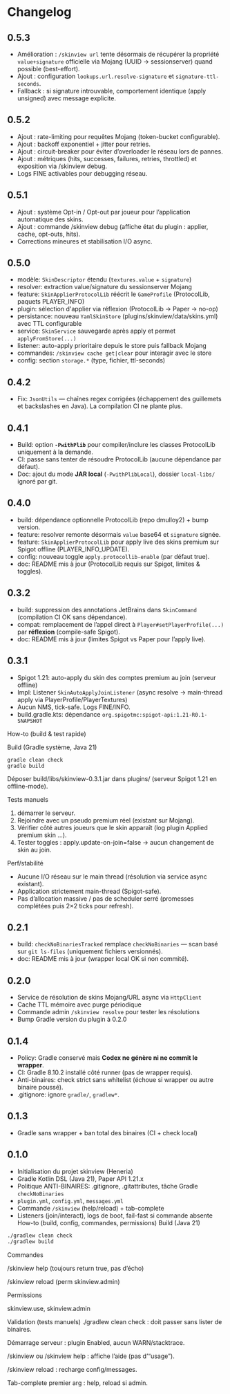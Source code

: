# Changelog

## 0.5.3
- Amélioration : `/skinview url` tente désormais de récupérer la propriété `value+signature` officielle via Mojang (UUID → sessionserver) quand possible (best-effort).
- Ajout : configuration `lookups.url.resolve-signature` et `signature-ttl-seconds`.
- Fallback : si signature introuvable, comportement identique (apply unsigned) avec message explicite.

## 0.5.2
- Ajout : rate-limiting pour requêtes Mojang (token-bucket configurable).
- Ajout : backoff exponentiel + jitter pour retries.
- Ajout : circuit-breaker pour éviter d’overloader le réseau lors de pannes.
- Ajout : métriques (hits, successes, failures, retries, throttled) et exposition via /skinview debug.
- Logs FINE activables pour debugging réseau.

## 0.5.1
- Ajout : système Opt-in / Opt-out par joueur pour l’application automatique des skins.
- Ajout : commande /skinview debug (affiche état du plugin : applier, cache, opt-outs, hits).
- Corrections mineures et stabilisation I/O async.

## 0.5.0
- modèle: `SkinDescriptor` étendu (`textures.value` + `signature`)
- resolver: extraction value/signature du sessionserver Mojang
- feature: `SkinApplierProtocolLib` réécrit le `GameProfile` (ProtocolLib, paquets PLAYER_INFO)
- plugin: sélection d'applier via réflexion (ProtocolLib → Paper → no-op)
- persistance: nouveau `YamlSkinStore` (plugins/skinview/data/skins.yml) avec TTL configurable
- service: `SkinService` sauvegarde après apply et permet `applyFromStore(...)`
- listener: auto-apply prioritaire depuis le store puis fallback Mojang
- commandes: `/skinview cache get|clear` pour interagir avec le store
- config: section `storage.*` (type, fichier, ttl-seconds)

## 0.4.2
- Fix: `JsonUtils` — chaînes regex corrigées (échappement des guillemets et backslashes en Java). La compilation CI ne plante plus.

## 0.4.1
- Build: option **`-PwithPlib`** pour compiler/inclure les classes ProtocolLib uniquement à la demande.
- CI: passe sans tenter de résoudre ProtocolLib (aucune dépendance par défaut).
- Doc: ajout du mode **JAR local** (`-PwithPlibLocal`), dossier `local-libs/` ignoré par git.

## 0.4.0
- build: dépendance optionnelle ProtocolLib (repo dmulloy2) + bump version.
- feature: resolver remonte désormais `value` base64 et `signature` signée.
- feature: `SkinApplierProtocolLib` pour apply live des skins premium sur Spigot offline (PLAYER_INFO_UPDATE).
- config: nouveau toggle `apply.protocollib-enable` (par défaut true).
- doc: README mis à jour (ProtocolLib requis sur Spigot, limites & toggles).

## 0.3.2
- build: suppression des annotations JetBrains dans `SkinCommand` (compilation CI OK sans dépendance).
- compat: remplacement de l’appel direct à `Player#setPlayerProfile(...)` par **réflexion** (compile-safe Spigot).
- doc: README mis à jour (limites Spigot vs Paper pour l’apply live).

## 0.3.1
- Spigot 1.21: auto-apply du skin des comptes premium au join (serveur offline)
- Impl: Listener `SkinAutoApplyJoinListener` (async resolve → main-thread apply via PlayerProfile/PlayerTextures)
- Aucun NMS, tick-safe. Logs FINE/INFO.
- build.gradle.kts: dépendance `org.spigotmc:spigot-api:1.21-R0.1-SNAPSHOT`

How-to (build & test rapide)

Build (Gradle système, Java 21)

```
gradle clean check
gradle build
```

Déposer build/libs/skinview-0.3.1.jar dans plugins/ (serveur Spigot 1.21 en offline-mode).

Tests manuels

1. démarrer le serveur.
2. Rejoindre avec un pseudo premium réel (existant sur Mojang).
3. Vérifier côté autres joueurs que le skin apparaît (log plugin Applied premium skin ...).
4. Tester toggles : apply.update-on-join=false → aucun changement de skin au join.

Perf/stabilité

- Aucune I/O réseau sur le main thread (résolution via service async existant).
- Application strictement main-thread (Spigot-safe).
- Pas d’allocation massive / pas de scheduler serré (promesses complétées puis 2×2 ticks pour refresh).

## 0.2.1
- build: `checkNoBinariesTracked` remplace `checkNoBinaries` — scan basé sur `git ls-files` (uniquement fichiers versionnés).
- doc: README mis à jour (wrapper local OK si non commité).

## 0.2.0
- Service de résolution de skins Mojang/URL async via `HttpClient`
- Cache TTL mémoire avec purge périodique
- Commande admin `/skinview resolve` pour tester les résolutions
- Bump Gradle version du plugin à 0.2.0

## 0.1.4
- Policy: Gradle conservé mais **Codex ne génère ni ne commit le wrapper**.
- CI: Gradle 8.10.2 installé côté runner (pas de wrapper requis).
- Anti-binaires: check strict sans whitelist (échoue si wrapper ou autre binaire poussé).
- .gitignore: ignore `gradle/`, `gradlew*`.

## 0.1.3
- Gradle sans wrapper + ban total des binaires (CI + check local)

## 0.1.0
- Initialisation du projet skinview (Heneria)
- Gradle Kotlin DSL (Java 21), Paper API 1.21.x
- Politique ANTI-BINAIRES: .gitignore, .gitattributes, tâche Gradle `checkNoBinaries`
- `plugin.yml`, `config.yml`, `messages.yml`
- Commande `/skinview` (help/reload) + tab-complete
- Listeners (join/interact), logs de boot, fail-fast si commande absente
How-to (build, config, commandes, permissions)
Build (Java 21)

```bash
./gradlew clean check
./gradlew build
```

Commandes

/skinview help (toujours return true, pas d’écho)

/skinview reload (perm skinview.admin)

Permissions

skinview.use, skinview.admin

Validation (tests manuels)
./gradlew clean check : doit passer sans lister de binaires.

Démarrage serveur : plugin Enabled, aucun WARN/stacktrace.

/skinview ou /skinview help : affiche l’aide (pas d’“usage”).

/skinview reload : recharge config/messages.

Tab-complete premier arg : help, reload si admin.
